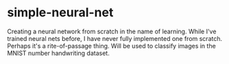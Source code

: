 # simple-neural-net
Creating a neural network from scratch in the name of learning. While I've trained neural nets before, I have never fully implemented one from scratch. Perhaps it's a rite-of-passage thing. Will be used to classify images in the MNIST number handwriting dataset.
